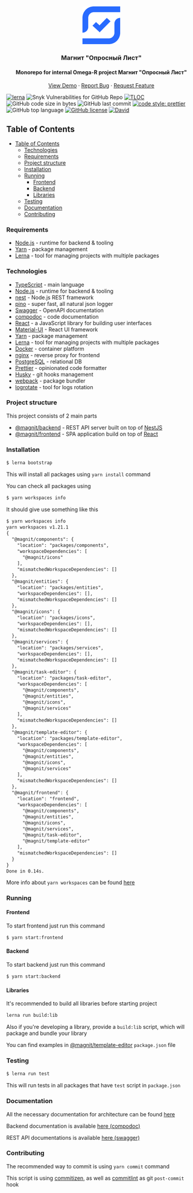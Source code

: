 <br />
<p align="center">
  <a href="https://github.com/DavidArutiunian/magnit">
    <img src="frontend/src/assets/logo.png" alt="Logo" width="100" height="100">
  </a>

  <h3 align="center">Магнит "Опросный Лист"</h3>
  <h4 align="center">Monorepo for internal Omega-R project Магнит "Опросный Лист"</h4>
  <p align="center">
    <a href="http://magnit-omega-r.herokuapp.com/">View Demo</a>
    ·
    <a href="https://github.com/DavidArutiunian/magnit/issues">Report Bug</a>
    ·
    <a href="https://github.com/DavidArutiunian/magnit/issues">Request Feature</a>
  </p>
</p>

[![lerna](https://img.shields.io/badge/maintained%20with-lerna-cc00ff.svg)](https://lerna.js.org/)
![Snyk Vulnerabilities for GitHub Repo](https://img.shields.io/snyk/vulnerabilities/github/DavidArutiunian/magnit.svg)
[![TLOC](https://tokei.rs/b1/github/DavidArutiunian/magnit)](https://github.com/DavidArutiunian/magnit)
![GitHub code size in bytes](https://img.shields.io/github/languages/code-size/DavidArutiunian/magnit.svg)
![GitHub last commit](https://img.shields.io/github/last-commit/DavidArutiunian/magnit.svg)
[![code style: prettier](https://img.shields.io/badge/code_style-prettier-ff69b4.svg?style=flat)](https://github.com/prettier/prettier)
![GitHub top language](https://img.shields.io/github/languages/top/DavidArutiunian/magnit.svg)
[![GitHub license](https://img.shields.io/github/license/DavidArutiunian/magnit.svg)](https://github.com/DavidArutiunian/magnit/blob/master/LICENSE)
[![David](https://img.shields.io/david/DavidArutiunian/magnit.svg)](https://github.com/DavidArutiunian/magnit)

## Table of Contents

-   [Table of Contents](#Table-of-Contents)
    -   [Technologies](#Technologies)
    -   [Requirements](#Requirements)
    -   [Project structure](#Project-structure)
    -   [Installation](#Installation)
    -   [Running](#Running)
        -   [Frontend](#Frontend)
        -   [Backend](#Backend)
        -   [Libraries](#Libraries)
    -   [Testing](#Testing)
    -   [Documentation](#Documentation)
    -   [Contributing](#Contributing)

### Requirements

-   [Node.js](https://nodejs.org/en/) - runtime for backend & tooling
-   [Yarn](https://yarnpkg.com/lang/en/) - package management
-   [Lerna](https://github.com/lerna/lerna) - tool for managing projects with multiple packages

### Technologies

-   [TypeScript](https://www.typescriptlang.org/) - main language
-   [Node.js](https://nodejs.org/en/) - runtime for backend & tooling
-   [nest](https://nestjs.com/) - Node.js REST framework
-   [pino](http://getpino.io/) - super fast, all natural json logger
-   [Swagger](https://swagger.io/) - OpenAPI documentation
-   [compodoc](https://compodoc.app/) - code documentation
-   [React](https://reactjs.org/) - a JavaScript library for building user interfaces
-   [Material-UI](https://material-ui.com) - React UI framework
-   [Yarn](https://yarnpkg.com/lang/en/) - package management
-   [Lerna](https://github.com/lerna/lerna) - tool for managing projects with multiple packages
-   [Docker](https://www.docker.com/) - container platform
-   [nginx](https://nginx.org) - reverse proxy for frontend
-   [PostgreSQL](https://www.postgresql.org/) - relational DB
-   [Prettier](https://prettier.io/) - opinionated code formatter
-   [Husky](https://github.com/typicode/husky) - git hooks management
-   [webpack](https://webpack.js.org/) - package bundler
-   [logrotate](https://github.com/logrotate/logrotate) - tool for logs rotation

### Project structure

This project consists of 2 main parts

-   [@magnit/backend](./packages/backend) - REST API server built on top of [NestJS](https://nestjs.com/)
-   [@magnit/frontend](./packages/frontend) - SPA application build on top of [React](https://reactjs.org/)

### Installation

```bash
$ lerna bootstrap
```

This will install all packages using `yarn install` command

You can check all packages using

```bash
$ yarn workspaces info
```

It should give use something like this

```
$ yarn workspaces info
yarn workspaces v1.21.1
{
  "@magnit/components": {
    "location": "packages/components",
    "workspaceDependencies": [
      "@magnit/icons"
    ],
    "mismatchedWorkspaceDependencies": []
  },
  "@magnit/entities": {
    "location": "packages/entities",
    "workspaceDependencies": [],
    "mismatchedWorkspaceDependencies": []
  },
  "@magnit/icons": {
    "location": "packages/icons",
    "workspaceDependencies": [],
    "mismatchedWorkspaceDependencies": []
  },
  "@magnit/services": {
    "location": "packages/services",
    "workspaceDependencies": [],
    "mismatchedWorkspaceDependencies": []
  },
  "@magnit/task-editor": {
    "location": "packages/task-editor",
    "workspaceDependencies": [
      "@magnit/components",
      "@magnit/entities",
      "@magnit/icons",
      "@magnit/services"
    ],
    "mismatchedWorkspaceDependencies": []
  },
  "@magnit/template-editor": {
    "location": "packages/template-editor",
    "workspaceDependencies": [
      "@magnit/components",
      "@magnit/entities",
      "@magnit/icons",
      "@magnit/services"
    ],
    "mismatchedWorkspaceDependencies": []
  },
  "@magnit/frontend": {
    "location": "frontend",
    "workspaceDependencies": [
      "@magnit/components",
      "@magnit/entities",
      "@magnit/icons",
      "@magnit/services",
      "@magnit/task-editor",
      "@magnit/template-editor"
    ],
    "mismatchedWorkspaceDependencies": []
  }
}
Done in 0.14s.
```

More info about `yarn workspaces` can be found [here](https://yarnpkg.com/en/docs/cli/workspaces)

### Running

#### Frontend

To start frontend just run this command

```bash
$ yarn start:frontend
```

#### Backend

To start backend just run this command

```bash
$ yarn start:backend
```

#### Libraries

It's recommended to build all libraries before starting project

```bash
lerna run build:lib
```

Also if you're developing a library, provide a `build:lib` script, which will package and bundle your library

You can find examples in [@magnit/template-editor](packages/template-editor/package.json) `package.json` file

### Testing

```bash
$ lerna run test
```

This will run tests in all packages that have `test` script in `package.json`

### Documentation

All the necessary documentation for architecture can be found [here](./docs)

Backend documentation is available [here (compodoc)](http://91.144.161.208:1336/)

REST API documentations is available [here (swagger)](http://91.144.161.208:1336/api)

### Contributing

The recommended way to commit is using `yarn commit` command

This script is using [commitizen](https://github.com/commitizen/cz-cli), as well as [commitlint](https://github.com/conventional-changelog/commitlint) as git `post-commit` hook
